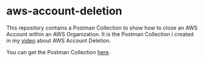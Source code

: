 # aws-account-deletion
This repository contains a Postman Collection to show how to close an AWS Account within an AWS Organization. It is the Postman Collection i created in my [video](https://www.youtube.com/watch?v=_XU-BlxELVM) about AWS Account Deletion.

You can get the Postman Collection [here](https://meshcloud.github.io/aws-account-deletion/AWS_Account_Deletion.postman_collection.json).
